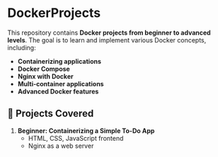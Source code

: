 # DockerProjects

This repository contains **Docker projects from beginner to advanced levels**. The goal is to learn and implement various Docker concepts, including:  

- **Containerizing applications**  
- **Docker Compose**  
- **Nginx with Docker**  
- **Multi-container applications**  
- **Advanced Docker features**  

## 📌 Projects Covered  

1. **Beginner: Containerizing a Simple To-Do App**  
   - HTML, CSS, JavaScript frontend  
   - Nginx as a web server  
   
